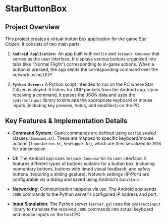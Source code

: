 # StarButtonBox

## Project Overview

This project creates a virtual button box application for the game Star Citizen. It consists of two main parts:

1. **`Android Application:`** An app built with `Kotlin` and `Jetpack Compose` that serves as the user interface. It displays various buttons organized into tabs (like "Normal Flight") corresponding to in-game actions. When a button is pressed, the app sends the corresponding command over the network using UDP.

2. **`Python Server:`** A Python script intended to run on the PC where Star Citizen is played. It listens for UDP packets from the Android app. Upon receiving a command, it parses the JSON data and uses the `pydirectinput` library to simulate the appropriate keyboard or mouse inputs (including key presses, holds, and modifiers) on the PC.

## Key Features & Implementation Details

* **Command System:** Game commands are defined using `Kotlin` sealed classes (`Command.kt`). These are mapped to specific keyboard/mouse actions (`InputAction.kt`, `KeyMapper.kt`), which are then serialized to `JSON` for transmission.

* **UI:** The Android app uses `Jetpack Compose` for its user interface. It features different types of buttons suitable for a button box, including momentary buttons, buttons with timed visual feedback, and safety buttons (requiring a sliding gesture). Network settings (IP/Port) are configurable via a dialog and saved using Android's `DataStore`.

* **Networking:** Communication happens via `UDP`. The Android app sends `JSON` commands to the Python server's configured IP address and port.

* **Input Simulation:** The Python server (`server.py`) uses the `pydirectinput` library to translate the received `JSON` commands into actual keyboard and mouse inputs on the host PC.
